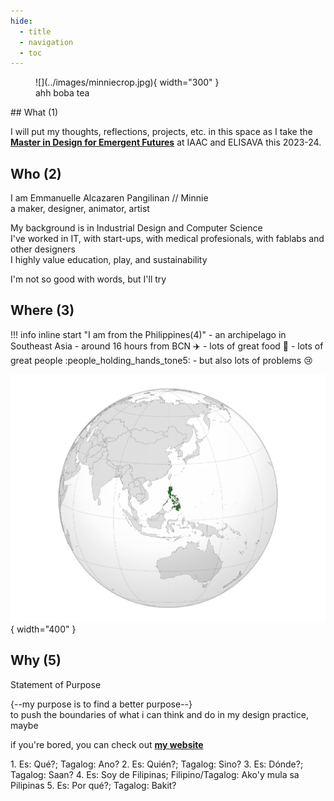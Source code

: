 ```yaml
---
hide:
  - title
  - navigation
  - toc
---
```


<figure markdown>
  ![](../images/minniecrop.jpg){ width="300" }
  <figcaption>ahh boba tea</figcaption>
</figure>

<div class="annotate" markdown>
## What (1)

I will put my thoughts, reflections, projects, etc. in this space as I take the  **[Master in Design for Emergent Futures](https://iaac.net/educational-programmes/masters-programmes/master-in-design-for-emergent-futures-mdef "weeee")** at IAAC and ELISAVA this 2023-24.  


## Who (2)
I am Emmanuelle Alcazaren Pangilinan // Minnie  
a maker, designer, animator, artist
  
My background is in Industrial Design and Computer Science  
I've worked in IT, with start-ups, with medical profesionals, with fablabs and other designers  
I highly value education, play, and sustainability  

I'm not so good with words, but I'll try

## Where (3)

!!! info inline start "I am from the Philippines(4)" 
    - an archipelago in Southeast Asia
    - around 16 hours from BCN :airplane:
    - lots of great food :shallow_pan_of_food:
    - lots of great people :people_holding_hands_tone5:
    - but also lots of problems :cry:

![Orthographic map of Philippines centered at 12° N, 120° E.](../images/PHL_orthographic.svg-01.png "src: Wikipedia"){ width="400" }  

## Why (5)
Statement of Purpose  

{--my purpose is to find a better purpose--}  
to push the boundaries of what i can think and do in my design practice, maybe


if you're bored, you can check out **[my website](https://minniemakes.co "weeee")**

</div>
1.  Es: Qué?;  
Tagalog: Ano?
2.  Es: Quién?;  
Tagalog: Sino?
3.  Es: Dónde?;  
Tagalog: Saan?
4.  Es: Soy de Filipinas;  
Filipino/Tagalog: Ako'y mula sa Pilipinas
5.  Es: Por qué?;  
Tagalog: Bakit?